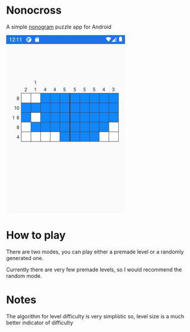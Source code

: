 # Nonocross
A simple [nonogram](https://en.wikipedia.org/wiki/Nonogram) puzzle app for Android

![Alt text](screenshot.png)

# How to play
There are two modes, you can play either a premade level or a randomly generated one.

Currently there are very few premade levels, so I would recommend the random mode.

# Notes
The algorithm for level difficulty is very simplistic so, level size is a much better indicator of difficulty
